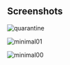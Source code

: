 Screenshots
-----------

![quarantine](https://i.redd.it/63p44yk5xkn41.png)

![minimal01](https://imgur.com/v4uC2Ch.png)

![minimal00](https://imgur.com/f6i86lC.png)
